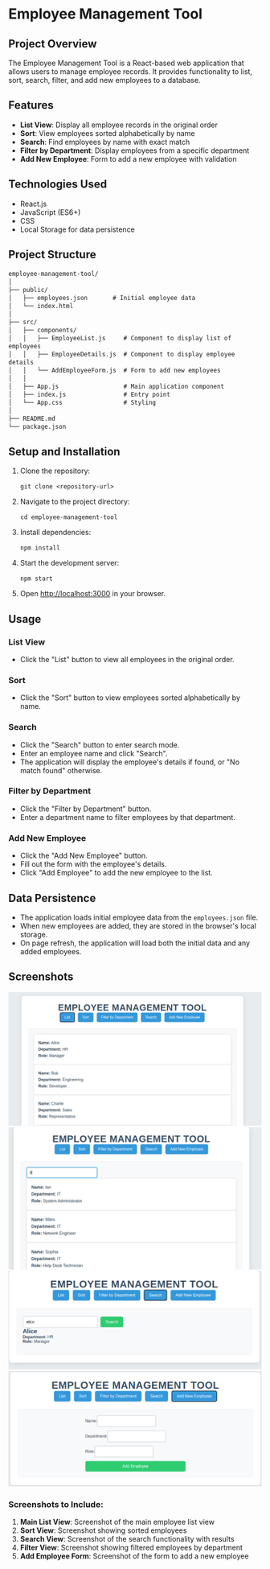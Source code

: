 # Employee Management Tool

## Project Overview

The Employee Management Tool is a React-based web application that allows users to manage employee records. It provides functionality to list, sort, search, filter, and add new employees to a database.

## Features

- **List View**: Display all employee records in the original order
- **Sort**: View employees sorted alphabetically by name
- **Search**: Find employees by name with exact match
- **Filter by Department**: Display employees from a specific department
- **Add New Employee**: Form to add a new employee with validation

## Technologies Used

- React.js
- JavaScript (ES6+)
- CSS
- Local Storage for data persistence

## Project Structure

```
employee-management-tool/
│
├── public/
│   ├── employees.json       # Initial employee data
│   └── index.html
│
├── src/
│   ├── components/
│   │   ├── EmployeeList.js     # Component to display list of employees
│   │   ├── EmployeeDetails.js  # Component to display employee details
│   │   └── AddEmployeeForm.js  # Form to add new employees
│   │
│   ├── App.js                  # Main application component
│   ├── index.js                # Entry point
│   └── App.css                 # Styling
│
├── README.md
└── package.json
```

## Setup and Installation

1. Clone the repository:
   ```
   git clone <repository-url>
   ```

2. Navigate to the project directory:
   ```
   cd employee-management-tool
   ```

3. Install dependencies:
   ```
   npm install
   ```

4. Start the development server:
   ```
   npm start
   ```

5. Open [http://localhost:3000](http://localhost:3000) in your browser.

## Usage

### List View
- Click the "List" button to view all employees in the original order.

### Sort
- Click the "Sort" button to view employees sorted alphabetically by name.

### Search
- Click the "Search" button to enter search mode.
- Enter an employee name and click "Search".
- The application will display the employee's details if found, or "No match found" otherwise.

### Filter by Department
- Click the "Filter by Department" button.
- Enter a department name to filter employees by that department.

### Add New Employee
- Click the "Add New Employee" button.
- Fill out the form with the employee's details.
- Click "Add Employee" to add the new employee to the list.

## Data Persistence

- The application loads initial employee data from the `employees.json` file.
- When new employees are added, they are stored in the browser's local storage.
- On page refresh, the application will load both the initial data and any added employees.

## Screenshots

![alt text](image.png)
![alt text](image-1.png)
![alt text](image-2.png)
![alt text](image-3.png)
### Screenshots to Include:

1. **Main List View**: Screenshot of the main employee list view
2. **Sort View**: Screenshot showing sorted employees
3. **Search View**: Screenshot of the search functionality with results
4. **Filter View**: Screenshot showing filtered employees by department
5. **Add Employee Form**: Screenshot of the form to add a new employee
